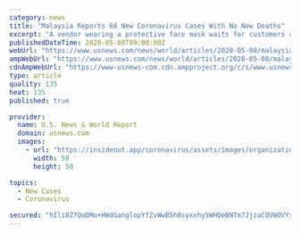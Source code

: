 ```yaml
---
category: news
title: "Malaysia Reports 68 New Coronavirus Cases With No New Deaths"
excerpt: "A vendor wearing a protective face mask waits for customers at a shop, as Malaysia reopens a majority of businesses, after a movement control order was imposed to figh"
publishedDateTime: 2020-05-08T09:00:00Z
webUrl: "https://www.usnews.com/news/world/articles/2020-05-08/malaysia-reports-68-new-coronavirus-cases-with-no-new-deaths"
ampWebUrl: "https://www.usnews.com/news/world/articles/2020-05-08/malaysia-reports-68-new-coronavirus-cases-with-no-new-deaths?context=amp"
cdnAmpWebUrl: "https://www-usnews-com.cdn.ampproject.org/c/s/www.usnews.com/news/world/articles/2020-05-08/malaysia-reports-68-new-coronavirus-cases-with-no-new-deaths?context=amp"
type: article
quality: 135
heat: 135
published: true

provider:
  name: U.S. News & World Report
  domain: usnews.com
  images:
    - url: "https://insideout.app/coronavirus/assets/images/organizations/usnews.com-50x50.jpg"
      width: 50
      height: 50

topics:
  - New Cases
  - Coronavirus

secured: "hIli8Z7QoDMo+HWdGanglopYfZvWwB5h8syxxhySWHQeBNTm7JjzaCQVWOVYxIFctcNGJaQrcegH4BmMQvDgVREcqNjPK8AF2izQmcp7+TUtllaTZv1na+W5//vU0wrZfveC/4ckPq/QQ+7bbXSGqq2hky0+jUL/8W2nYVbIgALBCMxEoGs98STAufcCar1JBNL0m+SKoUJ4pUe1n7jELgfi08pPRFArW3/rrNFxtjYxfZbdks5uc0JpaclghEAKGmWCemzNJvQYrDxt/+MFLKFeRtGSc+7KpXFrNvPriiS1c1lA93SEIlKgZCHKxKTSoyMQPT5vbhW/mzzVyaCjS7grNeX16erTYoplOIukqTTpAJF5HzDn+yXF/BuCQpRJH90aO2MiH/FE/lJCZP+SrPF9ByaNDElagc9vwCQa4G5JBpXHDFRL1Y6zvs6vgpkyYCXHvA8iQJ68W9NVn3kvZuMIw5chXT9S4HYXGyPReTc=;q2kPtxfCLyn3kk7iPujY6w=="
---
```


